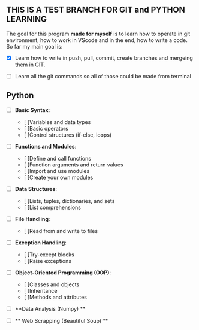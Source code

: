 ## THIS IS A TEST BRANCH FOR GIT and PYTHON LEARNING

The goal for this program **made for myself** is to learn how to operate in git environment, how to work in VScode and in the end, how to write a code.
So far my main goal is:

- [x] Learn how to write in push, pull, commit, create branches and mergeing them in GIT.
- [ ] Learn all the git commands so all of those could be made from terminal


## Python

- [ ] **Basic Syntax**:
  - [ ]Variables and data types
  - [ ]Basic operators
  - [ ]Control structures (if-else, loops)

- [ ] **Functions and Modules**:
  - [ ]Define and call functions
  - [ ]Function arguments and return values
  - [ ]Import and use modules
  - [ ]Create your own modules

- [ ] **Data Structures**:
  - [ ]Lists, tuples, dictionaries, and sets
  - [ ]List comprehensions

- [ ] **File Handling**:
  - [ ]Read from and write to files

- [ ] **Exception Handling**:
  - [ ]Try-except blocks
  - [ ]Raise exceptions

- [ ] **Object-Oriented Programming (OOP)**:
  - [ ]Classes and objects
  - [ ]Inheritance
  - [ ]Methods and attributes

- [ ] **Data Analysis (Numpy) **

- [ ] ** Web Scrapping (Beautiful Soup) **



